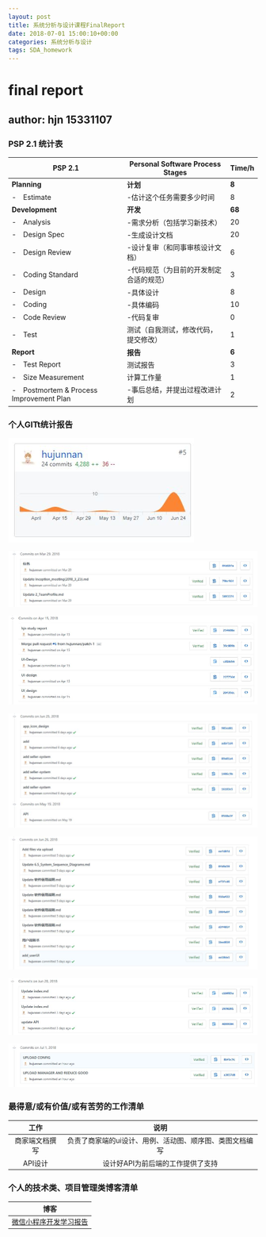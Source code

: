 ```yaml
---
layout: post
title: 系统分析与设计课程FinalReport
date: 2018-07-01 15:00:10+00:00
categories: 系统分析与设计
tags: SDA_homework
---
```


# final report

## author: hjn 15331107


### PSP 2.1 统计表



| PSP 2.1 | Personal Software Process Stages | Time/h |
| - | - | - |
| **Planning** | **计划** | **8** |
| -　Estimate | -估计这个任务需要多少时间  | 8 |
| **Development** | **开发** | **68** |
| -　Analysis | -需求分析（包括学习新技术） | 20 |
| -　Design Spec | -生成设计文档 | 20 |
| -　Design Review | -设计复审（和同事审核设计文档） | 6 |
| -　Coding Standard | -代码规范（为目前的开发制定合适的规范） | 3 |
| -　Design | -具体设计 | 8 |
| -　Coding| -具体编码 | 10 |
| -　Code Review | -代码复审 | 0 |
| -　Test | 测试（自我测试，修改代码，提交修改） | 1 |
| **Report** | **报告** | **6** |
| -　Test Report | 测试报告 | 3 |
| -　Size Measurement| 计算工作量 | 1 |
| -　Postmortem & Process Improvement Plan| -事后总结，并提出过程改进计划| 2 |

### 个人GITt统计报告

![commit_summary](../media/pic/sda/total_commit.JPG)

![commit_1](../media/pic/sda/commit_1.JPG)

![commit_2](../media/pic/sda/commit_2.JPG)

![commit_3](../media/pic/sda/commit_3.JPG)

![commit_4](../media/pic/sda/commit_4.JPG)

![commit_5](../media/pic/sda/commit_5.JPG)

![commit_6](../media/pic/sda/commit_6.JPG)

### 最得意/或有价值/或有苦劳的工作清单

| 工作 | 说明 |
| :--: | :--: |
| 商家端文档撰写 | 负责了商家端的ui设计、用例、活动图、顺序图、类图文档编写 |
| API设计 | 设计好API为前后端的工作提供了支持 |

### 个人的技术类、项目管理类博客清单

| 博客 |
| :--: |
|[微信小程序开发学习报告](https://github.com/CanyonSYSU/Dashboard/blob/master/documents/X2_TechWork_Report/15331107-微信小程序开发学习报告.md) |